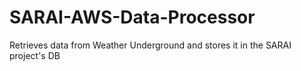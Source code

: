 # SARAI-AWS-Data-Processor
Retrieves data from Weather Underground and stores it in the SARAI project's DB
